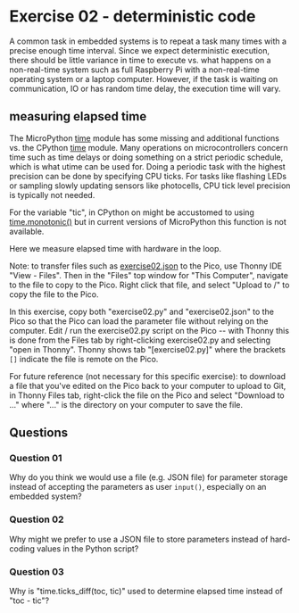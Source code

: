 # Exercise 02 - deterministic code

A common task in embedded systems is to repeat a task many times with a precise enough time interval.
Since we expect deterministic execution, there should be little variance in time to execute vs. what happens on a non-real-time system such as full Raspberry Pi with a non-real-time operating system or a laptop computer.
However, if the task is waiting on communication, IO or has random time delay, the execution time will vary.

## measuring elapsed time

The MicroPython
[time](https://docs.micropython.org/en/latest/library/time.html)
module has some missing and additional functions vs. the CPython
[time](https://docs.python.org/3/library/time.html)
module.
Many operations on microcontrollers concern time such as time delays or doing something on a strict periodic schedule, which is what utime can be used for.
Doing a periodic task with the highest precision can be done by specifying CPU ticks.
For tasks like flashing LEDs or sampling slowly updating sensors like photocells, CPU tick level precision is typically not needed.

For the variable "tic", in CPython on might be accustomed to using
[time.monotonic()](https://docs.python.org/3/library/time.html#time.monotonic)
but in current versions of MicroPython this function is not available.

Here we measure elapsed time with hardware in the loop.

Note: to transfer files such as
[exercise02.json](./exercise02.json)
to the Pico, use Thonny IDE "View - Files".
Then in the "Files" top window for "This Computer", navigate to the file to copy to the Pico.
Right click that file, and select "Upload to /" to copy the file to the Pico.

In this exercise, copy both "exercise02.py" and "exercise02.json" to the Pico so that the Pico can load the parameter file without relying on the computer.
Edit / run the exercise02.py script on the Pico -- with Thonny this is done from the Files tab by right-clicking exercise02.py and selecting "open in Thonny".
Thonny shows tab "[exercise02.py]" where the brackets `[]` indicate the file is remote on the Pico.

For future reference (not necessary for this specific exercise): to download a file that you've edited on the Pico back to your computer to upload to Git, in Thonny Files tab, right-click the file on the Pico and select "Download to ..." where "..." is the directory on your computer to save the file.

## Questions

### Question 01

Why do you think we would use a file (e.g. JSON file) for parameter storage instead of accepting the parameters as user `input()`, especially on an embedded system?

### Question 02

Why might we prefer to use a JSON file to store parameters instead of hard-coding values in the Python script?

### Question 03

Why is "time.ticks_diff(toc, tic)" used to determine elapsed time instead of "toc - tic"?
